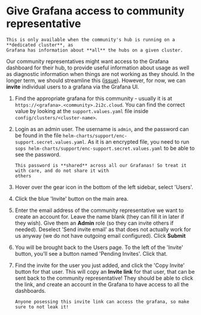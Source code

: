 # Give Grafana access to community representative

```{note}
This is only available when the community's hub is running on a **dedicated cluster**, as
Grafana has information about **all** the hubs on a given cluster.
```

Our community representatives might want access to the Grafana dashboard for their hub,
to provide useful information about usage as well as diagnostic information when things
are not working as they should. In the longer term, we should streamline this ([issue](https://github.com/2i2c-org/infrastructure/issues/1850)).
However, for now, we can **invite** individual users to a grafana via the Grafana UI.

1. Find the appropriate grafana for this community - usually it is at `https://<grafana>.<community>.2i2c.cloud`.
   You can find the correct value by looking at the `support.values.yaml` file inside `config/clusters/<cluster-name>`.

2. Login as an admin user. The username is `admin`, and the password can be found in the file
   `helm-charts/support/enc-support.secret.values.yaml`. As it is an encrypted file, you need to run
   `sops helm-charts/support/enc-support.secret.values.yaml` to be able to see the password.
   
   ```{warning}
   This password is **shared** across all our Grafanas! So treat it with care, and do not share it with
   others
   ```

3. Hover over the gear icon in the bottom of the left sidebar, select 'Users'.

4. Click the blue 'Invite' button on the main area.

5. Enter the email address of the community representative we want to create an account for. Leave the
   name blank (they can fill it in later if they wish). Give them an **Admin** role (so they can invite others
   if needed). Deselect 'Send invite email' as that does not actually work for us anyway (we do not have outgoing
   email configured). Click **Submit**

6. You will be brought back to the Users page. To the left of the 'Invite' button, you'll see a button named
   'Pending Invites'. Click that.
   
7. Find the invite for the user you just added, and click the 'Copy Invite' button for that user. This will copy an
   **Invite link** for that user, that can be sent back to the community representative! They should be able to click the
   link, and create an account in the Grafana to have access to all the dashboards.
   
   ```{warning}
   Anyone posessing this invite link can access the grafana, so make sure to not leak it!
   ```

